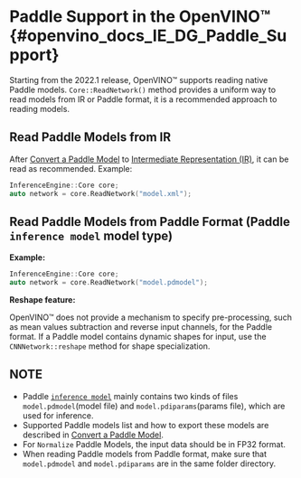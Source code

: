 # Paddle Support in the OpenVINO™ {#openvino_docs_IE_DG_Paddle_Support}

Starting from the 2022.1 release, OpenVINO™ supports reading native Paddle models.
`Core::ReadNetwork()` method provides a uniform way to read models from IR or Paddle format, it is a recommended approach to reading models.

## Read Paddle Models from IR

After [Convert a Paddle Model](../MO_DG/prepare_model/convert_model/Convert_Model_From_Paddle.md) to [Intermediate Representation (IR)](../MO_DG/IR_and_opsets.md), it can be read as recommended. Example:

```cpp
InferenceEngine::Core core;
auto network = core.ReadNetwork("model.xml");
```

## Read Paddle Models from Paddle Format (Paddle `inference model` model type)

**Example:**

```cpp
InferenceEngine::Core core;
auto network = core.ReadNetwork("model.pdmodel");
```

**Reshape feature:**

OpenVINO™ does not provide a mechanism to specify pre-processing, such as mean values subtraction and reverse input channels, for the Paddle format.
If a Paddle model contains dynamic shapes for input, use the `CNNNetwork::reshape` method for shape specialization.

## NOTE

* Paddle [`inference model`](https://github.com/PaddlePaddle/PaddleOCR/blob/release/2.1/doc/doc_en/inference_en.md) mainly contains two kinds of files `model.pdmodel`(model file) and `model.pdiparams`(params file), which are used for inference.
* Supported Paddle models list and how to export these models are described in [Convert a Paddle Model](../MO_DG/prepare_model/convert_model/Convert_Model_From_Paddle.md).
* For `Normalize` Paddle Models, the input data should be in FP32 format.
* When reading Paddle models from Paddle format, make sure that `model.pdmodel` and `model.pdiparams` are in the same folder directory.
